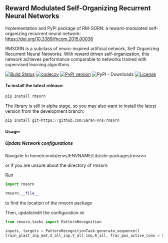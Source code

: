 ## Reward Modulated Self-Organizing Recurrent Neural Networks 

Implementation and PyPi package of RM-SORN: a reward-modulated self-organizing recurrent neural network: https://doi.org/10.3389/fncom.2015.00036

RMSORN is a subclass of neuro-inspired artificial network, Self Organizing Recurrent Neural Networks. With reward driven self-organization, this network achieves performance comparable to networks trained with supervised learning algorithms.

[![Build Status](https://travis-ci.org/Saran-nns/rmsorn.svg?branch=master)](https://travis-ci.org/Saran-nns/rmsorn)
[![codecov](https://codecov.io/gh/Saran-nns/rmsorn/branch/master/graph/badge.svg)](https://codecov.io/gh/Saran-nns/rmsorn)
[![PyPI version](https://badge.fury.io/py/rmsorn.svg)](https://badge.fury.io/py/rmsorn)
![PyPI - Downloads](https://img.shields.io/github/downloads/saran-nns/rmsorn/total)
[![License](https://img.shields.io/badge/License-MIT-blue.svg)](https://img.shields.io/github/license/Saran-nns/rmsorn)

#### To install the latest release:

```python
pip install rmsorn
```

The library is still in alpha stage, so you may also want to install the latest version from the development branch:

```python
pip install git+https://github.com/Saran-nns/rmsorn
```
#### Usage:
##### Update Network configurations

Navigate to home/conda/envs/ENVNAME/Lib/site-packages/rmsorn

or if you are unsure about the directory of rmsorn

Run

```python
import rmsorn

rmsorn.__file__
```
to find the location of the rmsorn package

Then, update/edit the configuration.ini

```python
from rmsorn.tasks import PatternRecognition

inputs, targets = PatternRecognitionTask.generate_sequence()
train_plast_inp_mat,X_all_inp,Y_all_inp,R_all, frac_pos_active_conn = SimulateRMSorn(phase = 'Plasticity', 
                                                                                      matrices = None,
                                                                                      inputs = np.asarray(inputs),sequence_length = 4, targets = targets,
                                                                                      reward_window_sizes = [1,5,10,20],
                                                                                      epochs = 1).train_rmsorn()
```

